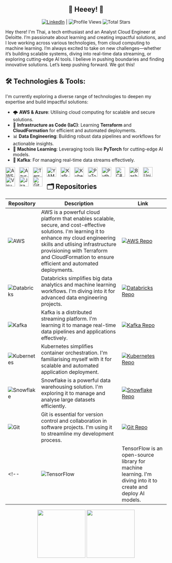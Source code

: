 <div align="center">

## 👋 Heeey! 👋
[![LinkedIn](https://img.shields.io/badge/LinkedIn-0077B5?style=flat&logo=linkedin&logoColor=white)](https://www.linkedin.com/in/thai-h-le/) |
![Profile Views](https://komarev.com/ghpvc/?username=ThaiTechTales&color=red&style=flat&logo=github)
![Total Stars](https://img.shields.io/badge/Total%20Stars-🌟%20brightgreen?style=flat&logo=github&logoColor=white)

</div>

Hey there! I'm Thai, a tech enthusiast and an Analyst Cloud Engineer at Deloitte. I’m passionate about learning and creating impactful solutions, and I love working across various technologies, from cloud computing to machine learning. I’m always excited to take on new challenges—whether it’s building scalable systems, diving into real-time data streaming, or exploring cutting-edge AI tools. I believe in pushing boundaries and finding innovative solutions. Let’s keep pushing forward. We got this!

## 🛠️ Technologies & Tools:
I'm currently exploring a diverse range of technologies to deepen my expertise and build impactful solutions:

- 🌩️ **AWS & Azure**: Utilising cloud computing for scalable and secure solutions.
- 🔧 **Infrastructure as Code (IaC)**: Learning **Terraform** and **CloudFormation** for efficient and automated deployments.
- 📊 **Data Engineering**: Building robust data pipelines and workflows for actionable insights.
- 🤖 **Machine Learning**: Leveraging tools like **PyTorch** for cutting-edge AI models.
- 🔄 **Kafka**: For managing real-time data streams effectively.
              
<img align="left" alt="AWS" width="30px" style="padding-right:10px;" src="https://cdn.jsdelivr.net/gh/devicons/devicon@latest/icons/amazonwebservices/amazonwebservices-plain-wordmark.svg"/>
<img align="left" alt="Azure DevOps" width="30px" style="padding-right:10px;" src="https://cdn.jsdelivr.net/gh/devicons/devicon@latest/icons/azuredevops/azuredevops-original.svg" />
<img align="left" alt="Terraform" width="30px" style="padding-right:10px;" src="https://cdn.jsdelivr.net/gh/devicons/devicon@latest/icons/terraform/terraform-original.svg" />
<img align="left" alt="YAML" width="30px" style="padding-right:10px;" src="https://cdn.jsdelivr.net/gh/devicons/devicon@latest/icons/yaml/yaml-original.svg" />
<img align="left" alt="Kafka" width="30px" style="padding-right:10px;" src="https://cdn.jsdelivr.net/gh/devicons/devicon@latest/icons/apachekafka/apachekafka-original.svg" />
<img align="left" alt="Kubernetes" width="30px" style="padding-right:10px;" src="https://cdn.jsdelivr.net/gh/devicons/devicon@latest/icons/kubernetes/kubernetes-original.svg" />
<img align="left" alt="PyTorch" width="30px" style="padding-right:10px;" src="https://cdn.jsdelivr.net/gh/devicons/devicon@latest/icons/pytorch/pytorch-original.svg" />
<img align="left" alt="Python" width="30px" style="padding-right:10px;" src="https://cdn.jsdelivr.net/gh/devicons/devicon@latest/icons/python/python-original.svg" />
<img align="left" alt="C#" width="30px" style="padding-right:10px;" src="https://cdn.jsdelivr.net/gh/devicons/devicon@latest/icons/csharp/csharp-original.svg" />
<img align="left" alt="Bash" width="30px" style="padding-right:10px;" src="https://cdn.jsdelivr.net/gh/devicons/devicon@latest/icons/bash/bash-original.svg" />
<img align="left" alt="Unity" width="30px" style="padding-right:10px;" src="https://cdn.jsdelivr.net/gh/devicons/devicon@latest/icons/unity/unity-original.svg" />
<img align="left" alt="Visual Studio" width="30px" style="padding-right:10px;" src="https://cdn.jsdelivr.net/gh/devicons/devicon@latest/icons/visualstudio/visualstudio-original.svg" />
<img align="left" alt="Jira" width="30px" style="padding-right:10px;" src="https://cdn.jsdelivr.net/gh/devicons/devicon@latest/icons/jira/jira-original.svg" />
<img align="left" alt="Git" width="30px" style="padding-right:10px;" src="https://cdn.jsdelivr.net/gh/devicons/devicon@latest/icons/git/git-original.svg" />
<br />


## 🗂️ Repositories
| Repository    | Description                                                                 | Link                                                                                     |
|---------------|-----------------------------------------------------------------------------|------------------------------------------------------------------------------------------|
| ![AWS](https://img.shields.io/badge/aws-FF9900?style=flat&logo=amazonwebservices&logoColor=white) | AWS is a powerful cloud platform that enables scalable, secure, and cost-effective solutions. I'm learning it to enhance my cloud engineering skills and utlising infrastructure provisioning with Terraform and CloudFormation to ensure efficient and automated deployments. | [![AWS Repo](https://img.shields.io/badge/aws-black?style=flat&logo=github&logoColor=white)](https://github.com/ThaiTechTales/aws) |
| ![Databricks](https://img.shields.io/badge/databricks-FF3621?style=flat&logo=databricks&logoColor=white) | Databricks simplifies big data analytics and machine learning workflows. I'm diving into it for advanced data engineering projects. | [![Databricks Repo](https://img.shields.io/badge/databricks-black?style=flat&logo=github&logoColor=white)](https://github.com/ThaiTechTales/databricks) |
| ![Kafka](https://img.shields.io/badge/kafka-231F20?style=flat&logo=apachekafka&logoColor=white) | Kafka is a distributed streaming platform. I'm learning it to manage real-time data pipelines and applications effectively. | [![Kafka Repo](https://img.shields.io/badge/kafka-black?style=flat&logo=github&logoColor=white)](https://github.com/ThaiTechTales/kafka) |
| ![Kubernetes](https://img.shields.io/badge/kubernetes-326CE5?style=flat&logo=kubernetes&logoColor=white) | Kubernetes simplifies container orchestration. I'm familiarising myself with it for scalable and automated application deployment. | [![Kubernetes Repo](https://img.shields.io/badge/kubernetes-black?style=flat&logo=github&logoColor=white)](https://github.com/ThaiTechTales/kubernetes) |
| ![Snowflake](https://img.shields.io/badge/snowflake-29B5E8?style=flat&logo=snowflake&logoColor=white) | Snowflake is a powerful data warehousing solution. I'm exploring it to manage and analyse large datasets efficiently. | [![Snowflake Repo](https://img.shields.io/badge/snowflake-black?style=flat&logo=github&logoColor=white)](https://github.com/ThaiTechTales/snowflake) |
| ![Git](https://img.shields.io/badge/git-F05032?style=flat&logo=git&logoColor=white) | Git is essential for version control and collaboration in software projects. I'm using it to streamline my development process. | [![Git Repo](https://img.shields.io/badge/git-black?style=flat&logo=github&logoColor=white)](https://github.com/ThaiTechTales/git) |
<!-- | ![TensorFlow](https://img.shields.io/badge/tensorflow-FF6F00?style=flat&logo=tensorflow&logoColor=white) | TensorFlow is an open-source library for machine learning. I'm diving into it to create and deploy AI models. | [![TensorFlow Repo](https://img.shields.io/badge/tensorflow-black?style=flat&logo=github&logoColor=white)](https://github.com/ThaiTechTales/tensorflow) | -->


<div align="center">
  <img src="https://github-readme-stats.vercel.app/api?username=ThaiTechTales&show_icons=true&theme=radical&hide_border=true" height="150px" />
  <img src="https://github-readme-stats.vercel.app/api/top-langs/?username=ThaiTechTales&layout=compact&theme=radical&hide_border=true" height="150px" />
</div>

